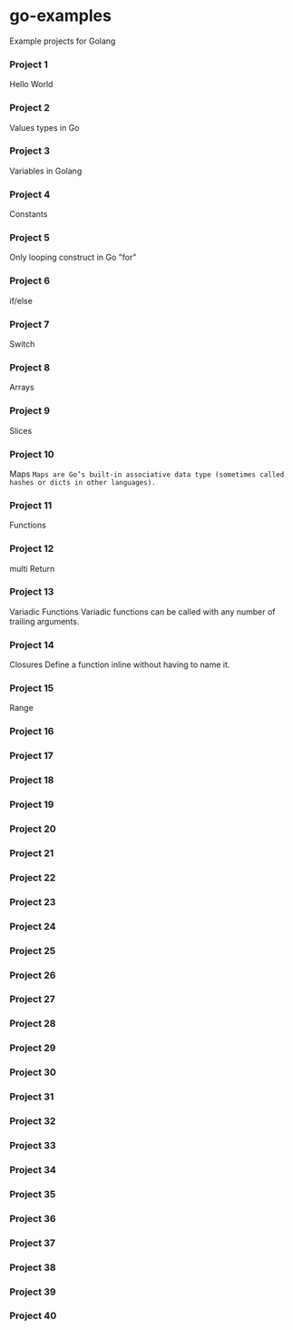 # go-examples

Example projects for Golang

### Project 1

Hello World

### Project 2

Values types in Go

### Project 3

Variables in Golang

### Project 4

Constants

### Project 5

Only looping construct in Go "for"

### Project 6

if/else

### Project 7

Switch

### Project 8

Arrays

### Project 9

Slices

### Project 10

Maps
`Maps are Go’s built-in associative data type
(sometimes called hashes or dicts in other languages).`

### Project 11

Functions

### Project 12

multi Return

### Project 13

Variadic Functions
Variadic functions can be called with any number of trailing arguments.

### Project 14

Closures
Define a function inline without having to name it.

### Project 15

Range

### Project 16

### Project 17

### Project 18

### Project 19

### Project 20

### Project 21

### Project 22

### Project 23

### Project 24

### Project 25

### Project 26

### Project 27

### Project 28

### Project 29

### Project 30

### Project 31

### Project 32

### Project 33

### Project 34

### Project 35

### Project 36

### Project 37

### Project 38

### Project 39

### Project 40
